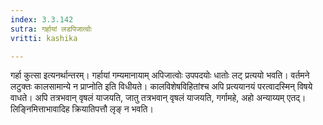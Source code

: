 ```yaml
---
index: 3.3.142
sutra: गर्हायां लडपिजात्वोः
vritti: kashika

---
```

गर्हा कुत्सा इत्यनर्थान्तरम्। गर्हायां गम्यमानायाम् अपिजात्वोः उपपदयोः धातोः लट् प्रत्ययो भवति। वर्तमने लटुक्तः कालसामान्ये न प्राप्नोति इति विधीयते। कालविशेषविहितांश्च अपि प्रत्ययानयं परत्वादस्मिन् विषये वाधते। अपि तत्रभवान् वृषलं याजयति, जातु तत्रभवान् वृषलं याजयति, गर्गामहे, अहो अन्याय्यम् एतद्। लिङ्निमित्ताभावादिह क्रियातिपत्तौ लृङ् न भवति।